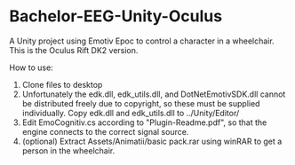 # Bachelor-EEG-Unity-Oculus
A Unity project using Emotiv Epoc to control a character in a wheelchair.
This is the Oculus Rift DK2 version.

How to use:
1. Clone files to desktop
2. Unfortunately the edk.dll, edk_utils.dll, and DotNetEmotivSDK.dll cannot be distributed freely due to copyright, so these must be supplied  
individually. Copy edk.dll and edk_utils.dll to ../Unity/Editor/
3. Edit EmoCognitiv.cs according to "Plugin-Readme.pdf", so that the engine connects to the correct signal source.
4. (optional) Extract Assets/Animatii/basic pack.rar using winRAR to get a person in the wheelchair.
